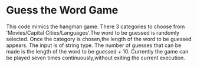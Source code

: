 # Guess the Word Game 

This code mimics the hangman game. There 3 categories to choose from 'Movies/Capital Cities/Languages'.The word to be guessed is randomly selected. Once the category is chosen,the length of the word to be guessed appears. The input is of string type. The number of guesses that can be made is the length of the word to be guessed + 10. Currently the game can be played seven times continuously,without exiting the current execution. 


